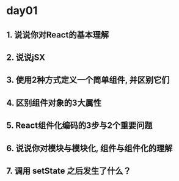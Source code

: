 # day01
## 1. 说说你对React的基本理解
## 2. 说说jSX	
## 3. 使用2种方式定义一个简单组件, 并区别它们
## 4. 区别组件对象的3大属性
## 5. React组件化编码的3步与2个重要问题
## 6. 说说你对模块与模块化, 组件与组件化的理解
## 7. 调用 setState 之后发生了什么？


